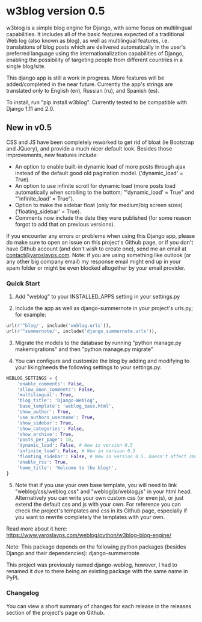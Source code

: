 
# w3blog version 0.5 #

w3blog is a simple blog engine for Django, with some focus on multilingual capabilities. It includes all of the basic features expected of a traditional Web log (also known as blog), as well as multilingual features, i.e. translations of blog posts which are delivered automatically in the user's preferred language using the internationalization capabilities of Django, enabling the possibility of targeting people from different countries in a single blog/site.

This django app is still a work in progress. More features will be added/completed in the near future. Currently the app's strings are translated only to English (en), Russian (ru), and Spanish (es).

To install, run "pip install w3blog". Currently tested to be compatible with Django 1.11 and 2.0.

## New in v0.5 ##

CSS and JS have been completely reworked to get rid of bloat (ie Bootstrap and JQuery), and provide a much nicer default look. Besides those improvements, new features include:

* An option to enable built-in dynamic load of more posts through ajax instead of the default good old pagination model. ('dynamic_load' = True).
* An option to use infinite scroll for dynamic load (more posts load automatically when scrolling to the bottom; "'dynamic_load' = True" and "'infinite_load' = True").
* Option to make the sidebar float (only for medium/big screen sizes) ('floating_sidebar' = True).
* Comments now include the date they were published (for some reason forgot to add that on previous versions).

If you encounter any errors or problems when using this Django app, please do make sure to open an issue on this project's Github page, or if you don't have Github account (and don't wish to create one), send me an email at contact@yaroslavps.com. Note: if you are using something like outlook (or any other big company email) my response email might end up in your spam folder or might be even blocked altogether by your email provider.

### Quick Start ###

1. Add "weblog" to your INSTALLED_APPS setting in your settings.py

2. Include the app as well as django-summernote in your project's urls.py; for example:

```python
url(r'^blog/', include('weblog.urls')),
url(r'^summernote/', include('django_summernote.urls')),
```

3. Migrate the models to the database by running "python manage.py makemigrations" and then "python manage.py migrate"

4. You can configure and customize the blog by adding and modifying to your liking/needs the following settings to your settings.py:

```python
WEBLOG_SETTINGS = {
    'enable_comments': False,
    'allow_anon_comments': False,
    'multilingual': True,
    'blog_title': 'Django-Weblog',
    'base_template': 'weblog_base.html',
    'show_author': True,
    'use_authors_username': True,
    'show_sidebar': True,
    'show_categories': False,
    'show_archive': True,
    'posts_per_page': 10,
    'dynamic_load': False, # New in version 0.5
    'infinite_load': False, # New in version 0.5
    'floating_sidebar': False, # New in version 0.5. Doesn't affect small screens (ie mobile devices, etc.)
    'enable_rss': True,
    'home_title': 'Welcome to the blog!',
}
```

5. Note that if you use your own base template, you will need to link "weblog/css/weblog.css" and "weblog/js/weblog.js" in your html head. Alternatively you can write your own custom css (or even js), or just extend the default css and js with your own. For reference you can check the project's templates and css in its Github page, especially if you want to rewrite completely the templates with your own.

Read more about it here: https://www.yaroslavps.com/weblog/python/w3blog-blog-engine/

Note: This package depends on the following python packages (besides Django and their dependencies): django-summernote

This project was previously named django-weblog, however, I had to renamed it due to there being an existing package with the same name in PyPI.

### Changelog ###

You can view a short summary of changes for each release in the releases section of the project's page on Github.

